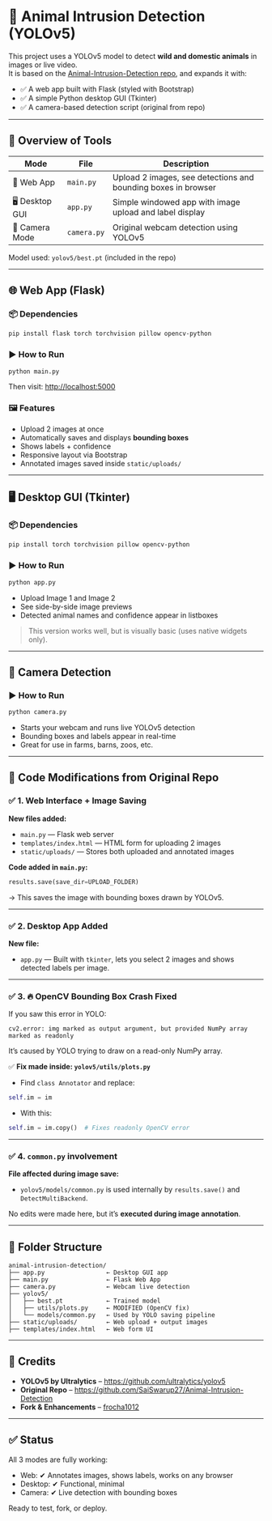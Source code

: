 
# 🐄 Animal Intrusion Detection (YOLOv5)

This project uses a YOLOv5 model to detect **wild and domestic animals** in images or live video.  
It is based on the [Animal-Intrusion-Detection repo](https://github.com/SaiSwarup27/Animal-Intrusion-Detection), and expands it with:

- ✅ A web app built with Flask (styled with Bootstrap)
- ✅ A simple Python desktop GUI (Tkinter)
- ✅ A camera-based detection script (original from repo)

---

## 🧠 Overview of Tools

| Mode          | File       | Description                                                                 |
|---------------|------------|-----------------------------------------------------------------------------|
| 🧪 Web App     | `main.py`  | Upload 2 images, see detections and bounding boxes in browser               |
| 🖥 Desktop GUI | `app.py`   | Simple windowed app with image upload and label display                     |
| 🎥 Camera Mode | `camera.py`| Original webcam detection using YOLOv5                                      |

Model used: `yolov5/best.pt` (included in the repo)

---

## 🌐 Web App (Flask)

### 📦 Dependencies

```bash
pip install flask torch torchvision pillow opencv-python
```

### ▶️ How to Run

```bash
python main.py
```

Then visit: [http://localhost:5000](http://localhost:5000)

### 🖼 Features
- Upload 2 images at once
- Automatically saves and displays **bounding boxes**
- Shows labels + confidence
- Responsive layout via Bootstrap
- Annotated images saved inside `static/uploads/`

---

## 🖥 Desktop GUI (Tkinter)

### 📦 Dependencies

```bash
pip install torch torchvision pillow opencv-python
```

### ▶️ How to Run

```bash
python app.py
```

- Upload Image 1 and Image 2
- See side-by-side image previews
- Detected animal names and confidence appear in listboxes

> This version works well, but is visually basic (uses native widgets only).

---

## 🎥 Camera Detection

### ▶️ How to Run

```bash
python camera.py
```

- Starts your webcam and runs live YOLOv5 detection
- Bounding boxes and labels appear in real-time
- Great for use in farms, barns, zoos, etc.

---

## 🔧 Code Modifications from Original Repo

### ✅ 1. Web Interface + Image Saving

**New files added:**
- `main.py` — Flask web server
- `templates/index.html` — HTML form for uploading 2 images
- `static/uploads/` — Stores both uploaded and annotated images

**Code added in `main.py`:**
```python
results.save(save_dir=UPLOAD_FOLDER)
```
→ This saves the image with bounding boxes drawn by YOLOv5.

---

### ✅ 2. Desktop App Added

**New file:**
- `app.py` — Built with `tkinter`, lets you select 2 images and shows detected labels per image.

---

### ✅ 3. 🔥 OpenCV Bounding Box Crash Fixed

If you saw this error in YOLO:
```
cv2.error: img marked as output argument, but provided NumPy array marked as readonly
```

It’s caused by YOLO trying to draw on a read-only NumPy array.

✅ **Fix made inside: `yolov5/utils/plots.py`**
- Find `class Annotator` and replace:
```python
self.im = im
```
- With this:
```python
self.im = im.copy()  # Fixes readonly OpenCV error
```

---

### ✅ 4. `common.py` involvement

**File affected during image save:**
- `yolov5/models/common.py` is used internally by `results.save()` and `DetectMultiBackend`.

No edits were made here, but it’s **executed during image annotation**.

---

## 📁 Folder Structure

```
animal-intrusion-detection/
├── app.py                 ← Desktop GUI app
├── main.py                ← Flask Web App
├── camera.py              ← Webcam live detection
├── yolov5/
│   ├── best.pt            ← Trained model
│   ├── utils/plots.py     ← MODIFIED (OpenCV fix)
│   └── models/common.py   ← Used by YOLO saving pipeline
├── static/uploads/        ← Web upload + output images
├── templates/index.html   ← Web form UI
```

---

## 🙏 Credits

- **YOLOv5 by Ultralytics** – https://github.com/ultralytics/yolov5  
- **Original Repo** – https://github.com/SaiSwarup27/Animal-Intrusion-Detection  
- **Fork & Enhancements** – [frocha1012](https://github.com/frocha1012)

---

## ✅ Status

All 3 modes are fully working:

- Web: ✔ Annotates images, shows labels, works on any browser
- Desktop: ✔ Functional, minimal
- Camera: ✔ Live detection with bounding boxes

Ready to test, fork, or deploy.
